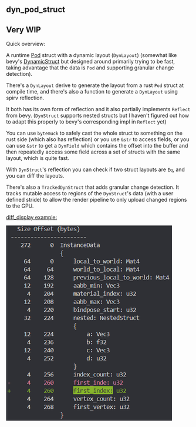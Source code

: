 ## dyn_pod_struct

## Very WIP

Quick overview:

A runtime [Pod](<https://docs.rs/bytemuck/latest/bytemuck/trait.Pod.html>) struct with a dynamic layout (`DynLayout`) (somewhat like bevy's [DynamicStruct](<https://docs.rs/bevy_reflect/latest/bevy_reflect/struct.DynamicStruct.html>) but designed around primarily trying to be fast, taking advantage that the data is `Pod` and supporting granular change detection). 

There's a `DynLayout` derive to generate the layout from a rust `Pod` struct at compile time, and there's also a function to generate a `DynLayout` using spirv reflection.

It both has its own form of reflection and it also partially implements `Reflect` from bevy. (`DynStruct` supports nested structs but I haven't figured out how to adapt this properly to bevy's corresponding impl in `Reflect` yet)

You can use `bytemuck` to safely cast the whole struct to something on the rust side (which also has reflection) or you use `&str` to access fields, or you can use `&str` to get a `DynField` which contains the offset into the buffer and then repeatedly access some field across a set of structs with the same layout, which is quite fast.

With `DynStruct`'s reflection you can check if two struct layouts are `Eq`, and you can diff the layouts.

There's also a `TrackedDynStruct` that adds granular change detection. It tracks mutable access to regions of the `DynStruct`'s data (with a user defined stride) to allow the render pipeline to only upload changed regions to the GPU.

[diff_display example:](https://github.com/DGriffin91/dyn_pod_struct/blob/main/examples/diff_display.rs) 

![demo](demo.png)
